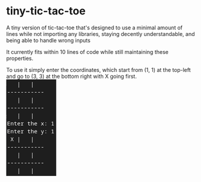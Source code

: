 # tiny-tic-tac-toe
A tiny version of tic-tac-toe that's designed to use a minimal amount of lines while not importing any libraries, staying decently understandable, and being able to handle wrong inputs 

It currently fits within 10 lines of code while still maintaining these properties.

To use it simply enter the coordinates, which start from (1, 1) at the top-left and go to (3, 3) at the bottom right with X going first. <br/>
![An example of how to play](https://github.com/RandomGamingDev/tiny-tic-tac-toe/blob/main/example-image.png)
